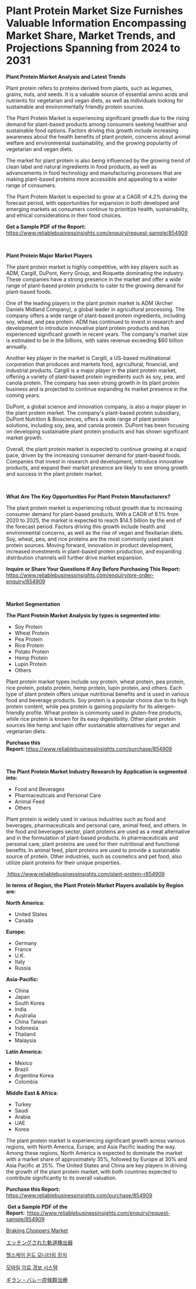 <p><h1>Plant Protein Market Size Furnishes Valuable Information Encompassing Market Share, Market Trends, and Projections Spanning from 2024 to 2031</h1></p><p><strong>Plant Protein Market Analysis and Latest Trends</strong></p>
<p><p>Plant protein refers to proteins derived from plants, such as legumes, grains, nuts, and seeds. It is a valuable source of essential amino acids and nutrients for vegetarian and vegan diets, as well as individuals looking for sustainable and environmentally friendly protein sources.</p><p>The Plant Protein Market is experiencing significant growth due to the rising demand for plant-based products among consumers seeking healthier and sustainable food options. Factors driving this growth include increasing awareness about the health benefits of plant protein, concerns about animal welfare and environmental sustainability, and the growing popularity of vegetarian and vegan diets.</p><p>The market for plant protein is also being influenced by the growing trend of clean label and natural ingredients in food products, as well as advancements in food technology and manufacturing processes that are making plant-based proteins more accessible and appealing to a wider range of consumers.</p><p>The Plant Protein Market is expected to grow at a CAGR of 4.2% during the forecast period, with opportunities for expansion in both developed and emerging markets as consumers continue to prioritize health, sustainability, and ethical considerations in their food choices.</p></p>
<p><strong>Get a Sample PDF of the Report:&nbsp;</strong> <a href="https://www.reliablebusinessinsights.com/enquiry/request-sample/854909">https://www.reliablebusinessinsights.com/enquiry/request-sample/854909</a></p>
<p>&nbsp;</p>
<p><strong>Plant Protein Major Market Players</strong></p>
<p><p>The plant protein market is highly competitive, with key players such as ADM, Cargill, DuPont, Kerry Group, and Roquette dominating the industry. These companies have a strong presence in the market and offer a wide range of plant-based protein products to cater to the growing demand for plant-based foods.</p><p>One of the leading players in the plant protein market is ADM (Archer Daniels Midland Company), a global leader in agricultural processing. The company offers a wide range of plant-based protein ingredients, including soy, wheat, and pea protein. ADM has continued to invest in research and development to introduce innovative plant protein products and has experienced significant growth in recent years. The company's market size is estimated to be in the billions, with sales revenue exceeding $60 billion annually.</p><p>Another key player in the market is Cargill, a US-based multinational corporation that produces and markets food, agricultural, financial, and industrial products. Cargill is a major player in the plant protein market, offering a variety of plant-based protein ingredients such as soy, pea, and canola protein. The company has seen strong growth in its plant protein business and is projected to continue expanding its market presence in the coming years.</p><p>DuPont, a global science and innovation company, is also a major player in the plant protein market. The company's plant-based protein subsidiary, DuPont Nutrition & Biosciences, offers a wide range of plant protein solutions, including soy, pea, and canola protein. DuPont has been focusing on developing sustainable plant protein products and has shown significant market growth.</p><p>Overall, the plant protein market is expected to continue growing at a rapid pace, driven by the increasing consumer demand for plant-based foods. Companies that invest in research and development, introduce innovative products, and expand their market presence are likely to see strong growth and success in the plant protein market.</p></p>
<p>&nbsp;</p>
<p><strong>What Are The Key Opportunities For Plant Protein Manufacturers?</strong></p>
<p><p>The plant protein market is experiencing robust growth due to increasing consumer demand for plant-based products. With a CAGR of 8.1% from 2020 to 2025, the market is expected to reach $14.5 billion by the end of the forecast period. Factors driving this growth include health and environmental concerns, as well as the rise of vegan and flexitarian diets. Soy, wheat, pea, and rice proteins are the most commonly used plant protein sources. Moving forward, innovation in product development, increased investments in plant-based protein production, and expanding distribution channels will further drive market expansion.</p></p>
<p><strong>Inquire or Share Your Questions If Any Before Purchasing This Report:</strong> <a href="https://www.reliablebusinessinsights.com/enquiry/pre-order-enquiry/854909">https://www.reliablebusinessinsights.com/enquiry/pre-order-enquiry/854909</a></p>
<p>&nbsp;</p>
<p><strong>Market Segmentation</strong></p>
<p><strong>The Plant Protein Market Analysis by types is segmented into:</strong></p>
<p><ul><li>Soy Protein</li><li>Wheat Protein</li><li>Pea Protein</li><li>Rice Protein</li><li>Potato Protein</li><li>Hemp Protein</li><li>Lupin Protein</li><li>Others</li></ul></p>
<p><p>Plant protein market types include soy protein, wheat protein, pea protein, rice protein, potato protein, hemp protein, lupin protein, and others. Each type of plant protein offers unique nutritional benefits and is used in various food and beverage products. Soy protein is a popular choice due to its high protein content, while pea protein is gaining popularity for its allergen-friendly profile. Wheat protein is commonly used in gluten-free products, while rice protein is known for its easy digestibility. Other plant protein sources like hemp and lupin offer sustainable alternatives for vegan and vegetarian diets.</p></p>
<p><strong>Purchase this Report:&nbsp;</strong><a href="https://www.reliablebusinessinsights.com/purchase/854909">https://www.reliablebusinessinsights.com/purchase/854909</a></p>
<p>&nbsp;</p>
<p><strong>The Plant Protein Market Industry Research by Application is segmented into:</strong></p>
<p><ul><li>Food and Beverages</li><li>Pharmaceuticals and Personal Care</li><li>Animal Feed</li><li>Others</li></ul></p>
<p><p>Plant protein is widely used in various industries such as food and beverages, pharmaceuticals and personal care, animal feed, and others. In the food and beverages sector, plant proteins are used as a meat alternative and in the formulation of plant-based products. In pharmaceuticals and personal care, plant proteins are used for their nutritional and functional benefits. In animal feed, plant proteins are used to provide a sustainable source of protein. Other industries, such as cosmetics and pet food, also utilize plant proteins for their unique properties.</p></p>
<p><a href="https://www.reliablebusinessinsights.com/plant-protein-r854909">&nbsp;https://www.reliablebusinessinsights.com/plant-protein-r854909</a></p>
<p><strong>In terms of Region, the Plant Protein Market Players available by Region are:</strong></p>
<p>
    <p> <strong> North America: </strong>
        <ul>
            <li>United States</li>
            <li>Canada</li>
        </ul>
        </p> 
    <p> <strong> Europe: </strong>
        <ul>
            <li>Germany</li>
            <li>France</li>
            <li>U.K.</li>
            <li>Italy</li>
            <li>Russia</li>
        </ul>
        </p> 
    <p> <strong> Asia-Pacific: </strong>
        <ul>
            <li>China</li>
            <li>Japan</li>
            <li>South Korea</li>
            <li>India</li>
            <li>Australia</li>
            <li>China Taiwan</li>
            <li>Indonesia</li>
            <li>Thailand</li>
            <li>Malaysia</li>
        </ul>
        </p> 
    <p> <strong> Latin America: </strong>
        <ul>
            <li>Mexico</li>
            <li>Brazil</li>
            <li>Argentina Korea</li>
            <li>Colombia</li>
        </ul>
        </p> 
    <p> <strong> Middle East & Africa: </strong>
        <ul>
            <li>Turkey</li>
            <li>Saudi</li>
            <li>Arabia</li>
            <li>UAE</li>
            <li>Korea</li>
        </ul>
    </p>
    </p>
<p><p>The plant protein market is experiencing significant growth across various regions, with North America, Europe, and Asia Pacific leading the way. Among these regions, North America is expected to dominate the market with a market share of approximately 35%, followed by Europe at 30% and Asia Pacific at 25%. The United States and China are key players in driving the growth of the plant protein market, with both countries expected to contribute significantly to its overall valuation.</p></p>
<p><strong>Purchase this Report: </strong><a href="https://www.reliablebusinessinsights.com/purchase/854909">https://www.reliablebusinessinsights.com/purchase/854909</a></p>
<p>&nbsp;<strong>Get a Sample PDF of the Report:&nbsp;&nbsp;</strong><a href="https://www.reliablebusinessinsights.com/enquiry/request-sample/854909">https://www.reliablebusinessinsights.com/enquiry/request-sample/854909</a></p>
<p><strong></strong></p>
<p><p><a href="https://github.com/zkngisync/Market-Research-Report-List-1/blob/main/braking-choppers-market.md">Braking Choppers Market</a></p><p><a href="https://github.com/JessKilback/Market-Research-Report-List-1/blob/main/1706397119500.md">エッチングされた軌道検出器</a></p><p><a href="https://github.com/OliverBarry1954/Market-Research-Report-List-1/blob/main/4496692126728.md">헬스케어 온도 모니터링 장치</a></p><p><a href="https://github.com/trmesnao7959541/Market-Research-Report-List-2/blob/main/3967767126729.md">모바일 의료 경보 시스템</a></p><p><a href="https://github.com/xemfu2379520/Market-Research-Report-List-2/blob/main/6604629119501.md">ギラン・バレー症候群治療</a></p></p>